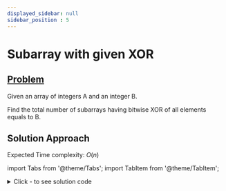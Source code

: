 ```yaml
---
displayed_sidebar: null
sidebar_position : 5
---
```


# Subarray with given XOR

## [Problem](https://www.interviewbit.com/problems/subarray-with-given-xor/)

Given an array of integers A and an integer B.

Find the total number of subarrays having bitwise XOR of all elements equals to B.

## Solution Approach

Expected Time complexity: $O(n)$

import Tabs from '@theme/Tabs';
import TabItem from '@theme/TabItem';

<details><summary>Click - to see solution code</summary>

<Tabs>
<TabItem value="cpp" label="C++">

```cpp
int Solution::solve(vector<int> &A, int B) {
    int n = A.size();
    int xorr = 0;
    unordered_map<int, int> mp;
    mp[0] = 1;
    int ans = 0;
    for (int i = 0; i < n; i++) {
        xorr ^= A[i];
        if (mp.find(xorr ^ B) != mp.end()) {
            ans += mp[xorr ^ B];
        }
        mp[xorr]++;
        ;
    }
    return ans;
}

```
</TabItem>
</Tabs>
</details>

